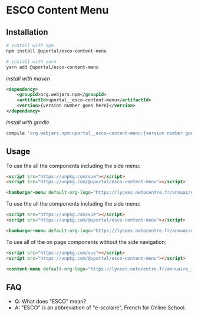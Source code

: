 # ESCO Content Menu

## Installation

```bash
# install with npm
npm install @uportal/esco-content-menu

# install with yarn
yarn add @uportal/esco-content-menu
```

_install with maven_

```xml
<dependency>
    <groupId>org.webjars.npm</groupId>
    <artifactId>uportal__esco-content-menu</artifactId>
    <version>{version number goes here}</version>
</dependency>
```

_install with gradle_

```gradle
compile 'org.webjars.npm:uportal__esco-content-menu:{version number goes here}'
```

## Usage

To use the all the components including the side menu:

```html
<script src="https://unpkg.com/vue"></script>
<script src="https://unpkg.com/@uportal/esco-content-menu"></script>

<hamburger-menu default-org-logo="https://lycees.netocentre.fr/annuaire_images/default_banner_v1.jpg"></hamburger-menu>
```

To use the all the components including the side menu:

```html
<script src="https://unpkg.com/vue"></script>
<script src="https://unpkg.com/@uportal/esco-content-menu"></script>

<hamburger-menu default-org-logo="https://lycees.netocentre.fr/annuaire_images/default_banner_v1.jpg"></hamburger-menu>
```

To use all of the on page components without the side navigation:

```html
<script src="https://unpkg.com/vue"></script>
<script src="https://unpkg.com/@uportal/esco-content-menu"></script>

<content-menu default-org-logo="https://lycees.netocentre.fr/annuaire_images/default_banner_v1.jpg" api-url-org-info="/p/test"></content-menu>
```

## FAQ

- Q: What does "ESCO" mean?
- A: "ESCO" is an abbreviation of "e-scolaire", French for Online School.
